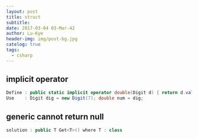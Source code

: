 ```yaml
---
layout: post
title: struct
subtitle: 
date: 2017-03-04 03-Mar-42
author: Lu-Kye
header-img: img/post-bg.jpg
catelog: true
tags: 
  - csharp
---
```

## implicit operator
```csharp
Define : public static implicit operator double(Digit d) { return d.val; }
Use    : Digit dig = new Digit(7); double num = dig;
```

## generic cannot return null
```csharp
solution : public T Get<T>() where T : class
```
